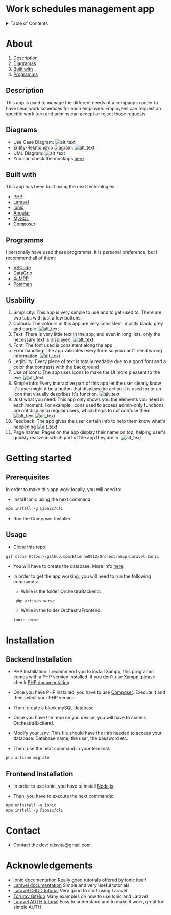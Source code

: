 # Work schedules management app


<!-- TABLE OF CONTENTS -->
<details>
  <summary>Table of Contents</summary>
  <ol>
    <li>
      <a href="#about">About</a>
      <ul>
        <li><a href="#built-with">Built With</a></li>
        <li><a href="#description">Description</a></li>
        <li><a href="#diagrams">Diagrams</a></li>
        <li><a href="#usability">Usability</a></li>
        <li><a href="#user-requisites">User Requisites</a></li>
      </ul>
    </li>
    <li>
      <a href="#getting-started">Getting Started</a>
      <ul>
        <li><a href="#prerequisites">Prerequisites</a></li>
        <li><a href="#usage">Usage</a></li>
      </ul>
    </li>
    <li><a href="#installation">Installation</a></li>
    <li><a href="#contact">Contact</a></li>
    <li><a href="#acknowledgements">Acknowledgements</a></li>
  </ol>
</details>

# About

1. [Description](##description) 
2. [Diagramas](##diagrams) 
3. [Built with](##built-with)
4. [Programms](#programs)

## Description
This app is used to manage the different needs of a company in order to have clear work schedules for each employee. 
Employees can request an specific work turn and admins can accept or reject those requests. 

## Diagrams
* Use Case Diagram: 
![alt_text](https://github.com/Etienne0812/OrchestraApp-Laravel-Ionic/blob/develop/Images/OrchestraUse.jpg)
* Entity-Relationship Diagram:
![alt_text](https://github.com/Etienne0812/OrchestraApp-Laravel-Ionic/blob/develop/Images/OrchestraEntityRelationshp.jpg)
* UML Diagram: 
![alt_text](https://github.com/Etienne0812/OrchestraApp-Laravel-Ionic/blob/develop/Images/Screenshot_1.png)
* You can check the mockups [here](https://xd.adobe.com/view/4212c33b-9a57-460b-a348-61738bdee0e8-1741/?fullscreen&hints=off)

## Built with
This app has been built using the next technologies:
* [PHP](https://www.php.net/)
* [Laravel](https://laravel.com/)
* [Ionic](https://ionicframework.com/)
* [Angular](https://angular.io/)
* [MySQL](https://www.mysql.com/)
* [Composer](https://getcomposer.org/)
## Programms
I personally have used these programms. It is personal preference, but I recommend all of them: 
* [VSCode](https://code.visualstudio.com/download)
* [DataGrip](https://www.jetbrains.com/datagrip/download/)
* [XaMPP](https://www.apachefriends.org/download.html)
* [Postman](https://www.postman.com/downloads/)

## Usability 

1. Simplicity: This app is very simple to use and to get used to. There are two tabs with just a few buttons. 
2. Colours: The colours in this app are very consistent: mostly black, grey and purple. 
![alt_text](https://github.com/Etienne0812/OrchestraApp-Laravel-Ionic/blob/develop/Images/s1.png)
3. Text: There is very little text in the app, and even in long lists, only the necessary text is displayed.
![alt_text](https://github.com/Etienne0812/OrchestraApp-Laravel-Ionic/blob/develop/Images/s7.png)
4. Font: The font used is consistent along the app
5. Error handling: The app validates every form so you cant't send wrong information. 
![alt_text](https://github.com/Etienne0812/OrchestraApp-Laravel-Ionic/blob/develop/Images/s3.png)
6. Legibility: Every piece of text is totally readable due to a good font and a color that contrasts with the background
7. Use of icons: The app uses icons to make the UI more pleasent to the eye.
![alt_text](https://github.com/Etienne0812/OrchestraApp-Laravel-Ionic/blob/develop/Images/s8.png)
8. Simple info: Every interactive part of this app let the user clearly know it's use: might it be a button that displays the action it is used for or an icon that visually describes it's function.
![alt_text](https://github.com/Etienne0812/OrchestraApp-Laravel-Ionic/blob/develop/Images/s4.png)
9. Just what you need: This app only shows you the elements you need in each moment. For example, icons used to access admin-only functions are not display to regular users, which helps to not confuse them. 
![alt_text](https://github.com/Etienne0812/OrchestraApp-Laravel-Ionic/blob/develop/Images/s2.png)
![alt_text](https://github.com/Etienne0812/OrchestraApp-Laravel-Ionic/blob/develop/Images/s5.png)
10. Feedback: The app gives the user certain info to help them know what's happening
![alt_text](https://github.com/Etienne0812/OrchestraApp-Laravel-Ionic/blob/develop/Images/s6.png)
11. Page names: Pages on the app display their name on top, helping user's quickly realize in which part of the app they are in.
![alt_text](https://github.com/Etienne0812/OrchestraApp-Laravel-Ionic/blob/develop/Images/s9.png)



# Getting started


## Prerequisites


In order to make this app work locally, you will need to: 

* Install Ionic using the next command:
``` markdown
npm install -g @ionic/cli
```
* Run the Composer Installer 

## Usage
* Clone this repo:
``` markdown
git clone https://github.com/Etienne0812/OrchestraApp-Laravel-Ionic
```
* You will have to create the database. More info [here](##backend-installation).

* In order to get the app working, you will need to run the following commands:
   + While is the folder OrchestraBackend: 
   ``` markdown
    php artisan serve
    ```
    + While in the folder OrchestraFrontend:
    ``` markdown
    ionic serve
    ```

# Installation

## Backend Installation
* PHP Installation: I recommend you to install Xampp, this programm comes with a PHP version installed. If you don't use Xampp, please check [PHP documentation](https://www.php.net/)

* Once you have PHP installed, you have to use [Composer](https://getcomposer.org/). Execute it and then select your PHP version


* Then, create a blank mySQL database

* Once you have the repo on you device, you will have to access OrchestraBackend. 

* Modify your .env: This file should have the info needed to access your database: Database name, the user, the password etc. 

* Then, use the next command in your terminal:
``` markdown
php artisan migrate
```

## Frontend Installation
* In order to use Ionic, you have to install [Node.js](https://nodejs.org/en/download/) 

* Then, you have to execute the next commands: 
``` markdown
npm uninstall -g ionic
npm install -g @ionic/cli
```

# Contact
* Contact the dev: etisvita@gmail.com

# Acknowledgements
* [Ionic documentation](https://ionicframework.com/docs) Really good tutorials offered by ionic itself
* [Laravel documentation](https://laravel.com/docs/8.x) Simple and very useful tutorials 
* [Laravel CRUD tutorial](https://www.itsolutionstuff.com/post/laravel-8-crud-application-tutorial-for-beginnersexample.html) Very good to start using Laravel
* [Tcrurav GitHub](https://github.com/tcrurav) Many examples on how to use Ionic and Laravel
* [Laravel AUTH tutorial](https://medium.com/@flicher/laravel-rest-api-passport-authentication-for-ionic-app-3934713bcdf7) Easy to understand and to make it work, great for simple AUTH
